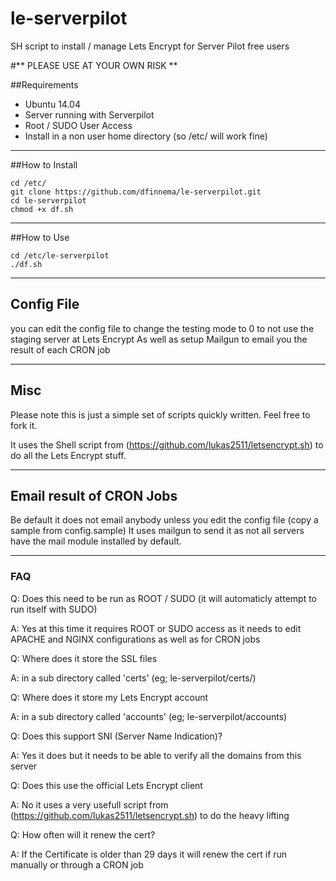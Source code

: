 # le-serverpilot
SH script to install / manage Lets Encrypt for Server Pilot free users

#** PLEASE USE AT YOUR OWN RISK **

##Requirements

 * Ubuntu 14.04 
 * Server running with Serverpilot
 * Root / SUDO User Access
 * Install in a non user home directory (so /etc/ will work fine)

---
##How to Install

```
cd /etc/
git clone https://github.com/dfinnema/le-serverpilot.git
cd le-serverpilot
chmod +x df.sh
```
---
##How to Use

```
cd /etc/le-serverpilot
./df.sh
```
---
## Config File

you can edit the config file to change the testing mode to 0 to not use the staging server at Lets Encrypt
As well as setup Mailgun to email you the result of each CRON job 

---
## Misc

Please note this is just a simple set of scripts quickly written. Feel free to fork it.

It uses the Shell script from (https://github.com/lukas2511/letsencrypt.sh) to do all the Lets Encrypt stuff. 

---
## Email result of CRON Jobs

Be default it does not email anybody unless you edit the config file (copy a sample from config.sample) 
It uses mailgun to send it as not all servers have the mail module installed by default. 

---
### FAQ

Q: Does this need to be run as ROOT / SUDO (it will automaticly attempt to run itself with SUDO)

A: Yes at this time it requires ROOT or SUDO access as it needs to edit APACHE and NGINX configurations as well as for CRON jobs

Q: Where does it store the SSL files 

A: in a sub directory called 'certs' (eg; le-serverpilot/certs/)

Q: Where does it store my Lets Encrypt account 

A: in a sub directory called 'accounts' (eg; le-serverpilot/accounts)

Q: Does this support SNI (Server Name Indication)?

A: Yes it does but it needs to be able to verify all the domains from this server

Q: Does this use the official Lets Encrypt client

A: No it uses a very usefull script from (https://github.com/lukas2511/letsencrypt.sh) to do the heavy lifting

Q: How often will it renew the cert?

A: If the Certificate is older than 29 days it will renew the cert if run manually or through a CRON job
